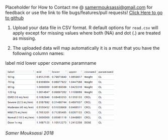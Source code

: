 Placeholder for How to
Contact me @ samermouksassi@gmail.com for feedback or use the link to file bugs/features/pull requests!
<a href="https://github.com/smouksassi/interactiveforestplot/issues" target="_blank">Click Here to go to github</a>

1. Upload your data file in CSV format. R default options for `read.csv` will apply 
except for missing values where both (NA) and dot (.) are treated as missing.

2. The uploaded data will map automatically it is a must that you have the following column names:

label mid lower upper covname paramname


![data example](./img/snapshottable.png "tableexample")

*Samer Mouksassi 2018*
